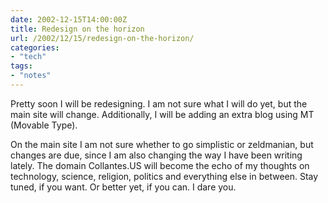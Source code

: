 ```yaml
---
date: 2002-12-15T14:00:00Z
title: Redesign on the horizon
url: /2002/12/15/redesign-on-the-horizon/
categories:
- "tech"
tags:
- "notes"
---
```


Pretty soon I will be redesigning. I am not sure what I will do yet, but the main site will change. Additionally, I will be adding an extra blog using MT (Movable Type).

On the main site I am not sure whether to go simplistic or zeldmanian, but changes are due, since I am also changing the way I have been writing lately. The domain Collantes.US will become the echo of my thoughts on technology, science, religion, politics and everything else in between. Stay tuned, if you want. Or better yet, if you can. I dare you.
